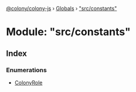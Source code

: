 [@colony/colony-js](../README.md) › [Globals](../globals.md) › ["src/constants"](_src_constants_.md)

# Module: "src/constants"

## Index

### Enumerations

* [ColonyRole](../enums/_src_constants_.colonyrole.md)
